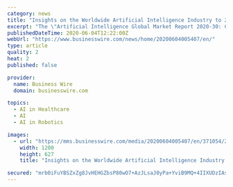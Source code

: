 ```yaml
---
category: news
title: "Insights on the Worldwide Artificial Intelligence Industry to 2030 - Understand how the Market is Being Affected by COVID-19 - ResearchAndMarkets.com"
excerpt: "The \"Artificial Intelligence Global Market Report 2020-30: COVID-19 Growth and Change\" report has been added to ResearchAndMarkets.com's offering. This report provides the strategists, marketers and senior management with the critical information they need to assess the global artificial intelligence market."
publishedDateTime: 2020-06-04T12:22:00Z
webUrl: "https://www.businesswire.com/news/home/20200604005407/en/"
type: article
quality: 2
heat: 2
published: false

provider:
  name: Business Wire
  domain: businesswire.com

topics:
  - AI in Healthcare
  - AI
  - AI in Robotics

images:
  - url: "https://mms.businesswire.com/media/20200604005407/en/371054/23/ResearchAndMarkets_800px.jpg"
    width: 1200
    height: 627
    title: "Insights on the Worldwide Artificial Intelligence Industry to 2030 - Understand how the Market is Being Affected by COVID-19 - ResearchAndMarkets.com"

secured: "mrb0iFuYBSZxZg8JvHEHGZbsP80wO7+AzJLsaJ0yPa+YviB9MQ+4IIXUDzIAsJt1ktUCTSOnhZg6zj/OE+0+5GMrVvzr8AfO+cs9ZDDtT5MwMXqK02AqHW01xfzk1hhsIVhWt6mX0MRXF0Tw17YJN+Jedj1ErR1tYvYj4yQKzqAivTiHte1oc8ACUpuaS6u6kLfm6qF5Ii9kHOb23lqavcNQRmOaw86/gMhVSUuq7uCGWeYkvvzGQnJrjWkEBTgPa5ap7dzMT2ychrNA+3/hkzD5v4/i62MjjMK8jTXp7kaenRKd3kHE5lnjiwKF7wOk;LQm/DjOX0QIVRgnwRnaUjA=="
---
```


